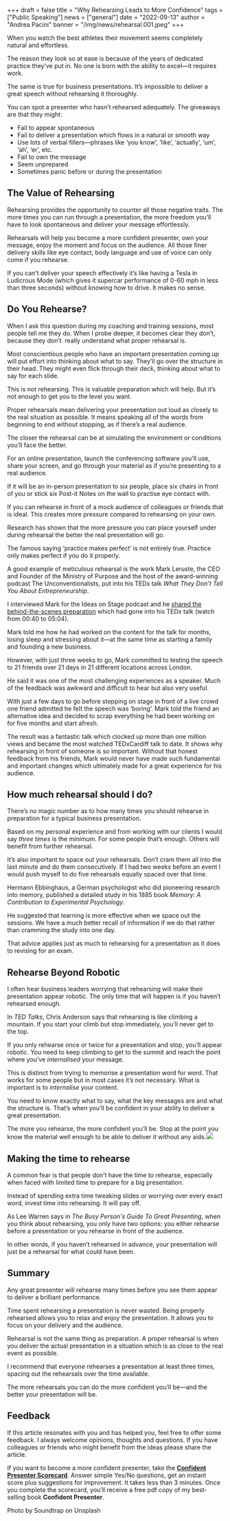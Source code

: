 +++
draft = false
title = "Why Rehearsing Leads to More Confidence"
tags = ["Public Speaking"]
news = ["general"]
date = "2022-09-13"
author = "Andrea Pacini"
banner = "/img/news/rehearsal.001.jpeg"
+++
<!--StartFragment-->

When you watch the best athletes their movement seems completely natural and effortless. 

The reason they look so at ease is because of the years of dedicated practice they’ve put in. No one is born with the ability to excel—it requires work.

The same is true for business presentations. It’s impossible to deliver a great speech without rehearsing it thoroughly. 

You can spot a presenter who hasn’t rehearsed adequately. The giveaways are that they might:

* Fail to appear spontaneous
* Fail to deliver a presentation which flows in a natural or smooth way
* Use lots of verbal fillers—phrases like ‘you know’, ‘like’, ‘actually’, ‘um’, ‘ah’, ‘er’, etc.
* Fail to own the message 
* Seem unprepared
* Sometimes panic before or during the presentation

## The Value of Rehearsing

Rehearsing provides the opportunity to counter all those negative traits. The more times you can run through a presentation, the more freedom you’ll have to look spontaneous and deliver your message effortlessly. 

Rehearsals will help you become a more confident presenter, own your message, enjoy the moment and focus on the audience. All those finer delivery skills like eye contact, body language and use of voice can only come if you rehearse.

If you can’t deliver your speech effectively it’s like having a Tesla in Ludicrous Mode (which gives it supercar performance of 0-60 mph in less than three seconds) without knowing how to drive. It makes no sense.

## Do You Rehearse?

When I ask this question during my coaching and training sessions, most people tell me they do. When I probe deeper, it becomes clear they don’t, because they don’t  really understand what proper rehearsal is.

Most conscientious people who have an important presentation coming up will put effort into thinking about what to say. They’ll go over the structure in their head. They might even flick through their deck, thinking about what to say for each slide.

This is not rehearsing. This is valuable preparation which will help. But it’s not enough to get you to the level you want.

Proper rehearsals mean delivering your presentation out loud as closely to the real situation as possible. It means speaking all of the words from beginning to end without stopping, as if there’s a real audience.

The closer the rehearsal can be at simulating the environment or conditions you’ll face the better.

For an online presentation, launch the conferencing software you’ll use, share your screen, and go through your material as if you’re presenting to a real audience.

If it will be an in-person presentation to six people, place six chairs in front of you or stick six Post-it Notes on the wall to practise eye contact with.

If you can rehearse in front of a mock audience of colleagues or friends that is ideal. This creates more pressure compared to rehearsing on your own.

Research has shown that the more pressure you can place yourself under during rehearsal the better the real presentation will go. 

The famous saying ‘practice makes perfect’ is not entirely true. Practice only makes perfect if you do it properly. 

A good example of meticulous rehearsal is the work Mark Leruste, the CEO and Founder of the Ministry of Purpose and the host of the award-winning podcast The Unconventionalists, put into his TEDx talk *What They Don’t Tell You About Entrepreneurship*.

I interviewed Mark for the Ideas on Stage podcast and he [shared the behind-the-scenes preparation](https://youtu.be/s7Da3rGuLvM) which had gone into his TEDx talk (watch from 00:40 to 05:04).

Mark told me how he had worked on the content for the talk for months, losing sleep and stressing about it—at the same time as starting a family and founding a new business.

However, with just three weeks to go, Mark committed to testing the speech to 21 friends over 21 days in 21 different locations across London.

He said it was one of the most challenging experiences as a speaker. Much of the feedback was awkward and difficult to hear but also very useful.

With just a few days to go before stepping on stage in front of a live crowd one friend admitted he felt the speech was ‘boring’. Mark told the friend an alternative idea and decided to scrap everything he had been working on for five months and start afresh.

The result was a fantastic talk which clocked up more than one million views and became the most watched TEDxCardiff talk to date. It shows why rehearsing in front of someone is so important. Without that honest feedback from his friends, Mark would never have made such fundamental and important changes which ultimately made for a great experience for his audience.

## How much rehearsal should I do?

There’s no magic number as to how many times you should rehearse in preparation for a typical business presentation. 

Based on my personal experience and from working with our clients I would say *three times* is the *minimum*. For some people that’s enough. Others will benefit from further rehearsal.

It’s also important to space out your rehearsals. Don’t cram them all into the last minute and do them consecutively. If I had two weeks before an event I would push myself to do five rehearsals equally spaced over that time. 

Hermann Ebbinghaus, a German psychologist who did pioneering research into memory, published a detailed study in his 1885 book *Memory: A Contribution to Experimental Psychology.*

He suggested that learning is more effective when we space out the sessions. We have a much better recall of information if we do that rather than cramming the study into one day.

That advice applies just as much to rehearsing for a presentation as it does to revising for an exam.

## Rehearse Beyond Robotic

I often hear business leaders worrying that rehearsing will make their presentation appear robotic. The only time that will happen is if you haven’t rehearsed enough.

In *TED Talks*, Chris Anderson says that rehearsing is like climbing a mountain. If you start your climb but stop immediately, you’ll never get to the top. 

If you only rehearse once or twice for a presentation and stop, you’ll appear robotic. You need to keep climbing to get to the summit and reach the point where you’ve *internalised* your message.

This is distinct from trying to memorise a presentation word for word. That works for some people but in most cases it’s not necessary. What is important is to *internalise* your content. 

You need to know exactly what to say, what the key messages are and what the structure is. That’s when you’ll be confident in your ability to deliver a great presentation. 

The more you rehearse, the more confident you’ll be. Stop at the point you know the material well enough to be able to deliver it without any aids.![](https://lh3.googleusercontent.com/yP9IGU_YmOLnzh4ktMcu8lG4LDjBuWvJ29BszykiWq9Zlrz1wLK4Y-ZH_vETjvlKs-ZkKOu-sME2LCRU91-sa9iWr-f1qDXpI9VvrC4zjtc9LTwBB5VDhNWmXHvpDD1aaRkcUbbVkTs7jEJdF-AWzHPTZgwNHmQoqRmEfQzO2XEfz-vs2YzWjqWkiQ)

## Making the time to rehearse

A common fear is that people don’t have the time to rehearse, especially when faced with limited time to prepare for a big presentation.

Instead of spending extra time tweaking slides or worrying over every exact word, invest time into rehearsing. It will pay off.

As Lee Warren says in *The Busy Person's Guide To Great Presenting*, when you think about rehearsing, you only have two options: you either rehearse before a presentation or you rehearse in front of the audience. 

In other words, if you haven’t rehearsed in advance, your presentation will just be a rehearsal for what could have been.

## Summary

Any great presenter will rehearse many times before you see them appear to deliver a brilliant performance. 

Time spent rehearsing a presentation is never wasted. Being properly rehearsed allows you to relax and enjoy the presentation. It allows you to focus on your delivery and the audience.

Rehearsal is not the same thing as preparation. A proper rehearsal is when you deliver the actual presentation in a situation which is as close to the real event as possible.

I recommend that everyone rehearses a presentation at least three times, spacing out the rehearsals over the time available.

The more rehearsals you can do the more confident you’ll be—and the better your presentation will be.

## Feedback 

If this article resonates with you and has helped you, feel free to offer some feedback. I always welcome opinions, thoughts and questions. If you have colleagues or friends who might benefit from the ideas please share the article.

If you want to become a more confident presenter, take the **[Confident Presenter Scorecard](https://presentationscorecard.scoreapp.com/)**. Answer simple Yes/No questions, get an instant score plus suggestions for improvement. It takes less than 3 minutes. Once you complete the scorecard, you’ll receive a free pdf copy of my best-selling book **Confident Presenter**.

Photo by Soundtrap on Unsplash

<!--EndFragment-->